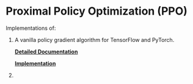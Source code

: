 Proximal Policy Optimization (PPO)
==================================

Implementations of:

1) A vanilla policy gradient algorithm for TensorFlow and PyTorch. 

    **[Detailed Documentation](https://docs.ray.io/en/latest/rllib-algorithms.html#ppo)**

    **[Implementation](https://github.com/ray-project/ray/blob/master/rllib/agents/ppo/ppo.py)**

2) 
